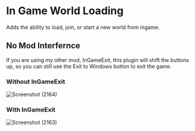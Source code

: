 # In Game World Loading

Adds the ability to load, join, or start a new world from ingame.

## No Mod Interfernce
If you are using my other mod, InGameExit, this plugin will shift the buttons up, so you can still use the Exit to Windows button to exit the game.

### Without InGameExit
![Screenshot (2164)](https://user-images.githubusercontent.com/80211714/144528858-48386d8a-15ee-45f4-b65f-755f417a10ce.png)

### With InGameExit
![Screenshot (2163)](https://user-images.githubusercontent.com/80211714/144528881-32a1d591-e4a1-4a90-ba7d-b2f4f42dea7c.png)
